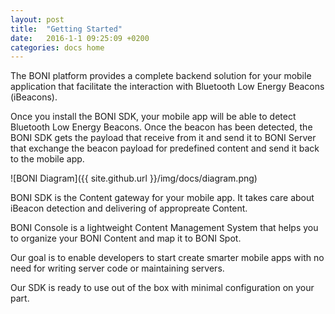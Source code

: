```yaml
---
layout: post
title:  "Getting Started"
date:   2016-1-1 09:25:09 +0200
categories: docs home
---
```


The BONI platform provides a complete backend solution for your mobile application that facilitate the interaction with Bluetooth Low Energy Beacons (iBeacons).

Once you install the BONI SDK, your mobile app will be able to detect Bluetooth Low Energy Beacons. Once the beacon has been detected, the BONI SDK gets the payload that receive from it and send it to BONI Server that exchange the beacon payload for predefined content and send it back to the mobile app.

![BONI Diagram]({{ site.github.url }}/img/docs/diagram.png)

BONI SDK is the Content gateway for your mobile app. It takes care about iBeacon detection and delivering of appropreate Content.

BONI Console is a lightweight Content Management System that helps you to organize your BONI Content and map it to BONI Spot.

Our goal is to enable developers to start create smarter mobile apps with no need for writing server code or maintaining servers. 

Our SDK is ready to use out of the box with minimal configuration on your part.